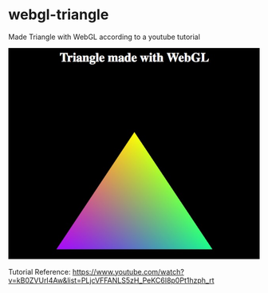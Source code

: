 # webgl-triangle
Made Triangle with WebGL  according to a youtube tutorial

![Alt text](demo_img/triangle.jpg?raw=true "Triangle Demo")

Tutorial Reference: https://www.youtube.com/watch?v=kB0ZVUrI4Aw&list=PLjcVFFANLS5zH_PeKC6I8p0Pt1hzph_rt

